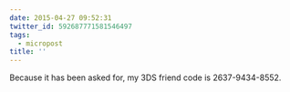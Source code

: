 ```yaml
---
date: 2015-04-27 09:52:31
twitter_id: 592687771581546497
tags:
  - micropost
title: ''
---
```


Because it has been asked for, my 3DS friend code is 2637-9434-8552.
